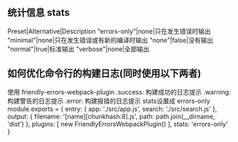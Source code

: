 ## 统计信息 stats
Preset|Alternative|Description
"errors-only"|none|只在发生错误时输出
"minimal"|none|只在发生错误或有新的编译时输出
"none"|false|没有输出
"normal"|true|标准输出
"verbose"|none|全部输出

## 如何优化命令行的构建日志(同时使用以下两者)
使用 friendly-errors-webpack-plugin
  .success: 构建成功的日志提示
  .warning: 构建警告的日志提示
  .error: 构建报错的日志提示
stats设置成 errors-only
module.exports = {
  entry: {
    app: './src/app.js',
    search: './src/search.js'
  },
  output: {
    filename: '[name][chunkhash:8].js',
    path: path.join(__dirname, 'dist')
  },
  plugins: [
    new FriendlyErrorsWebpackPlugin()
  ],
  stats: 'errors-only'
}